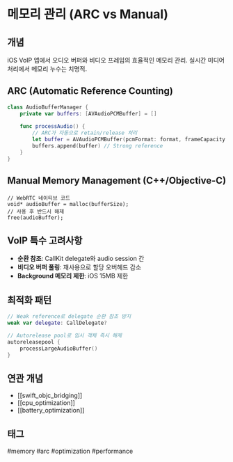# 메모리 관리 (ARC vs Manual)

## 개념
iOS VoIP 앱에서 오디오 버퍼와 비디오 프레임의 효율적인 메모리 관리. 실시간 미디어 처리에서 메모리 누수는 치명적.

## ARC (Automatic Reference Counting)
```swift
class AudioBufferManager {
    private var buffers: [AVAudioPCMBuffer] = []
    
    func processAudio() {
        // ARC가 자동으로 retain/release 처리
        let buffer = AVAudioPCMBuffer(pcmFormat: format, frameCapacity: 1024)
        buffers.append(buffer) // Strong reference
    }
}
```

## Manual Memory Management (C++/Objective-C)
```objc
// WebRTC 네이티브 코드
void* audioBuffer = malloc(bufferSize);
// 사용 후 반드시 해제
free(audioBuffer);
```

## VoIP 특수 고려사항
- **순환 참조**: CallKit delegate와 audio session 간
- **비디오 버퍼 풀링**: 재사용으로 할당 오버헤드 감소
- **Background 메모리 제한**: iOS 15MB 제한

## 최적화 패턴
```swift
// Weak reference로 delegate 순환 참조 방지
weak var delegate: CallDelegate?

// Autorelease pool로 임시 객체 즉시 해제
autoreleasepool {
    processLargeAudioBuffer()
}
```

## 연관 개념
- [[swift_objc_bridging]]
- [[cpu_optimization]]
- [[battery_optimization]]

## 태그
#memory #arc #optimization #performance